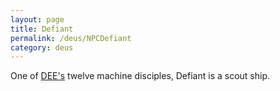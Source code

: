 ```yaml
---
layout: page
title: Defiant
permalink: /deus/NPCDefiant
category: deus
---
```

One of [DEE's](CharPublicGriffin) twelve machine disciples, Defiant is a scout ship.
